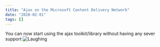 ```yaml
---
title: "Ajax on the Microsoft Content Delivery Network"
date: "2010-02-01"
tags: []
---
```


You can now start using the ajax toolkit/library without having any sever support ![Laughing](/blog/editors/tiny_mce3/plugins/emotions/img/smiley-laughing.gif)
